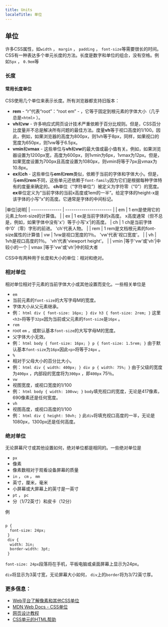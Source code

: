 ```yaml
---
title: Units
localeTitle: 单位
---
```

## 单位

许多CSS属性，如`width` ， `margin` ， `padding` ， `font-size`等需要很长的时间。 CSS有一种表达多个单元长度的方法。长度是数字和单位的组合，没有空格。例如`5px` ， `0.9em`等

### 长度

#### 常用长度单位

CSS使用几个单位来表示长度。所有浏览器都支持旧版本：

*   **rem** - “r”代表“root”：“root em” - ，它等于固定到根元素的字体大小（几乎总是`<html>` ）。
*   **vh**和**vw** - 许多响应式网页设计技术严重依赖于百分比规则。但是，CSS百分比度量并不总是解决所有问题的最佳方法。度量**vh**等于视口高度的1/100。因此，例如，如果浏览器的高度为800px，则1vh等于8px，同样，如果视口的宽度为650px，则1vw等于6.5px。
*   **vmin**和**vmax** - 这些单位与**vh**和**vw**的最大值或最小值有关。例如，如果浏览器设置为1200px宽，高度为600px，则1vmin为6px，1vmax为12px。但是，如果宽度设置为700px且高度设置为1080px，则vmin将等于7px且vmax为10.8px。
*   **ex**和**ch** - 这些单位与**em**和**rem**类似，依赖于当前的字体和字体大小。但是，与**em**和**rem**不同，这些单元还依赖于`font-family`因为它们是根据每种字体特有的度量来确定的。 **ch**单位（“字符单位”）被定义为字符零（“0”）的宽度。 **ex**单位定义为“当前字体的当前x高度或1em的一半”。给定字体的height-x是该字体的小写“x”的高度。它通常是字体的中间标记。

|单位|说明| | --------------- | ----------------------- | | em | 1 em是使用它的元素上font-size的计算值。 | | ex | 1 ex是当前字体的x高度。 x高度通常（但不总是，例如，如果字体中没有'x'）等于小写'x'|的高度。 | ch | 1 ch是当前字体中'0'（零）字形的前进。 'ch'代表人物。 | | rem | 1 rem是文档根元素的font-size属性的计算值 | vw | 1vw是视口宽度的1％。 'vw'代表'视口宽度'。 | | vh | 1vh是视口高度的1％。 'vh'代表'viewport height'。 | | vmin |等于'vw'或'vh'|中较小的一个 | vmax |等于'vw'或'vh'|中的较大者

CSS中有两种用于长度和大小的单位：相对和绝对。

### 相对单位

相对单位相对于元素的当前字体大小或其他设置而变化。一些相关单位是

*   `em`
*   当前元素的`font-size`的大写字母M的宽度。
*   字体大小从父元素继承。
*   例： `html div { font-size: 16px; } div h3 { font-size: 2rem; }` 这里`<h3>`将等于`32px`因为当前或父元素的`font-size`是`16px` 。
*   `rem`
*   root `em` ，或默认基本`font-size`的大写字母M的宽度。
*   父字体大小无效。
*   例： `html body { font-size: 16px; } p { font-size: 1.5rem; }` 由于默认基本`font-size`为`16px`因此`<p>`将等于`24px` 。
*   `%`
*   相对于父母大小的百分比大小。
*   例： `html div { width: 400px; } div p { width: 75%; }` 由于父级的宽度为`400px` ，内部段的宽度将为`300px` ，即`400px` 75％。
*   `vw`
*   视图宽度，或视口宽度的1/100
*   例： `html body { width: 100vw; }` `body`填充视口的宽度，无论是417像素，690像素还是任何宽度。
*   `vh`
*   视图高度，或视口高度的1/100
*   例： `html div { height: 50vh; }` 此`div`将填充视口高度的一半，无论是1080px，1300px还是任何高度。

### 绝对单位

无论屏幕尺寸或其他设置如何，绝对单位都是相同的。一些绝对单位是

*   `px`
*   像素
*   像素数相对于观看设备屏幕的质量
*   `in` ， `cm` ， `mm`
*   英寸，厘米，毫米
*   小屏幕或大屏幕上的英寸是一英寸
*   `pt` ， `pc`
*   分（1/72英寸）和皮卡（12分）

例

```html

p { 
  font-size: 24px; 
 } 
 div { 
  width: 3in; 
  border-width: 3pt; 
 } 
```

`font-size: 24px`段落将在手机，平板电脑或桌面屏幕上显示为24px。

`div`将显示为3英寸宽，无论屏幕大小如何， `div`上的`border`将为3/72英寸厚。

### 更多信息：

*   [Web平台了解像素和其他CSS单位](https://webplatform.github.io/docs/tutorials/understanding-css-units/)
*   [MDN Web Docs - CSS单位](https://developer.mozilla.org/en-US/docs/Learn/CSS/Introduction_to_CSS/Values_and_units)
*   [网页设计教程]('https://webdesign.tutsplus.com/articles/7-css-units-you-might-not-know-about--cms-22573)
*   [CSS单元的HTML帮助](http://www.htmlhelp.com/reference/css/units.html)